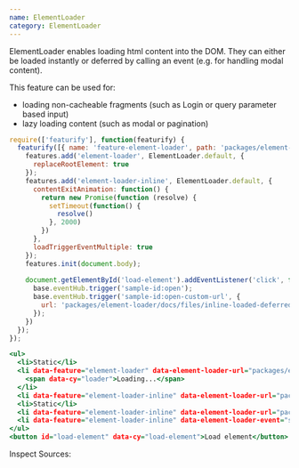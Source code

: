 ```yaml
---
name: ElementLoader
category: ElementLoader
---
```


ElementLoader enables loading html content into the DOM. They can either be loaded instantly or deferred by calling an event (e.g. for handling modal content).

This feature can be used for:
- loading non-cacheable fragments (such as Login or query parameter based input)
- lazy loading content (such as modal or pagination)

```types.js
require(['featurify'], function(featurify) {
  featurify([{ name: 'feature-element-loader', path: 'packages/element-loader/lib/main.min.js' }, 'base', 'base.features'], function(ElementLoader, base, features) {
    features.add('element-loader', ElementLoader.default, {
      replaceRootElement: true
    });
    features.add('element-loader-inline', ElementLoader.default, {
      contentExitAnimation: function() {
        return new Promise(function (resolve) {
          setTimeout(function() {
            resolve()
          }, 2000)
        })
      },
      loadTriggerEventMultiple: true
    });
    features.init(document.body);
    
    document.getElementById('load-element').addEventListener('click', function() {
      base.eventHub.trigger('sample-id:open');
      base.eventHub.trigger('sample-id:open-custom-url', {
        url: 'packages/element-loader/docs/files/inline-loaded-deferred.html'
      });
    })
  });
});
```
```types.html
<ul>
  <li>Static</li>
  <li data-feature="element-loader" data-element-loader-url="packages/element-loader/docs/files/lazily-loaded.html">
    <span data-cy="loader">Loading...</span>
  </li>
  <li data-feature="element-loader-inline" data-element-loader-url="packages/element-loader/docs/files/inline-loaded.html"></li>
  <li>Static</li>
  <li data-feature="element-loader-inline" data-element-loader-url="packages/element-loader/docs/files/inline-loaded-deferred.html" data-element-loader-event="sample-id:open">loaded when button gets clicked</li>
  <li data-feature="element-loader-inline" data-element-loader-event="sample-id:open-custom-url">loaded when button gets clicked using custom url</li>
</ul>
<button id="load-element" data-cy="load-element">Load element</button>
```

Inspect Sources:
```src:../src/index.js
```
```src:../src/style.scss
```
```types:../lib/style.css
```
